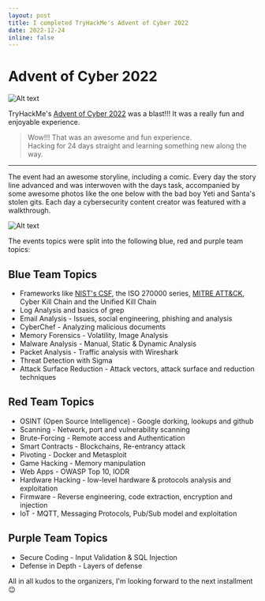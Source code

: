 ```yaml
---
layout: post
title: I completed TryHackMe's Advent of Cyber 2022
date: 2022-12-24
inline: false
---
```


# Advent of Cyber 2022

![Alt text](https://tryhackme-images.s3.amazonaws.com/user-uploads/62c435d1f4d84a005f5df811/room-content/beb65f89b68c9b9123a81d670ac39241.png)  

TryHackMe's [Advent of Cyber 2022](https://tryhackme.com/room/adventofcyber4) was a blast!!! It was a really fun and enjoyable experience.  

> Wow!!! That was an awesome and fun experience.  
> Hacking for 24 days straight and learning something new along the way.

  
***  
  
The event had an awesome storyline, including a comic. Every day the story line advanced and was interwoven with the days task, accompanied by some awesome photos like the one below with the bad boy Yeti and Santa's stolen gits. Each day a cybersecurity content creator was featured with a walkthrough.

![Alt text](https://tryhackme-images.s3.amazonaws.com/user-uploads/5fc2847e1bbebc03aa89fbf2/room-content/e2e5af4067e65918c2ce6827143cecb6.png)


The events topics were split into the following blue, red and purple team topics:
## Blue Team Topics

- Frameworks like [NIST's CSF](https://www.nist.gov/), the ISO 270000 series, [MITRE ATT&CK](https://attack.mitre.org/), Cyber Kill Chain and the Unified Kill Chain
- Log Analysis and basics of grep
- Email Analysis - Issues, social engineering, phishing and analysis
- CyberChef - Analyzing malicious documents
- Memory Forensics - Volatility, Image Analysis
- Malware Analysis - Manual, Static & Dynamic Analysis
- Packet Analysis - Traffic analysis with Wireshark
- Threat Detection with Sigma
- Attack Surface Reduction - Attack vectors, attack surface and reduction techniques

## Red Team Topics

- OSINT (Open Source Intelligence) - Google dorking, lookups and github
- Scanning - Network, port and vulnerability scanning
- Brute-Forcing - Remote access and Authentication
- Smart Contracts - Blockchains, Re-entrancy attack
- Pivoting - Docker and Metasploit
- Game Hacking - Memory manipulation
- Web Apps - OWASP Top 10, IODR
- Hardware Hacking - low-level hardware & protocols analysis and exploitation
- Firmware - Reverse engineering, code extraction, encryption and injection
- IoT - MQTT, Messaging Protocols, Pub/Sub model and exploitation
  
## Purple Team Topics

- Secure Coding - Input Validation & SQL Injection
- Defense in Depth - Layers of defense

All in all kudos to the organizers, I'm looking forward to the next installment 😉